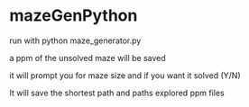 # mazeGenPython

run with
python maze_generator.py

a ppm of the unsolved maze will be saved

it will prompt you for maze size
and if you want it solved (Y/N)

It will save the shortest path
and paths explored ppm files